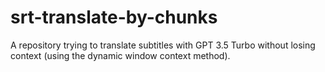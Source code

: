 # srt-translate-by-chunks
A repository trying to translate subtitles with GPT 3.5 Turbo without losing context (using the dynamic window context method).
